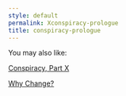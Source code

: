 ```yaml
---
style: default
permalink: Xconspiracy-prologue
title: conspiracy-prologue
---
```

You may also like:

[Conspiracy, Part X](http://scp-wiki.net/conspiracy-part-x)

[Why Change?](http://scp-wiki.net/why-change)
